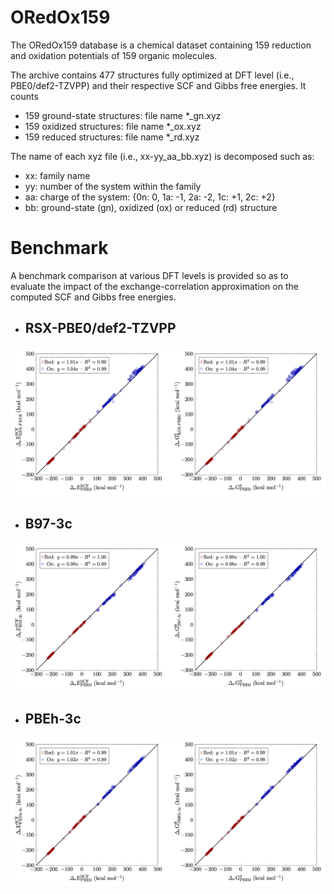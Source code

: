 # ORedOx159
The ORedOx159 database is a chemical dataset containing 159 reduction and oxidation potentials of 159 organic molecules.

The archive contains 477 structures fully optimized at DFT level (i.e., PBE0/def2-TZVPP) and their respective SCF and Gibbs free energies. It counts
- 159 ground-state structures: file name *_gn.xyz
- 159 oxidized structures: file name *_ox.xyz
- 159 reduced structures: file name *_rd.xyz

The name of each xyz file (i.e., xx-yy_aa_bb.xyz) is decomposed such as:
- xx: family name
- yy: number of the system within the family
- aa: charge of the system: {0n: 0, 1a: -1, 2a: -2, 1c: +1, 2c: +2}
- bb: ground-state (gn), oxidized (ox) or reduced (rd) structure

# Benchmark
A benchmark comparison at various DFT levels is provided so as to evaluate the impact of the exchange-correlation approximation on the computed SCF and Gibbs free energies.
- ## RSX-PBE0/def2-TZVPP

![alt text](https://github.com/ANRMoMoPlasm/ORedOx159/blob/main/benchmark/ORedOx159_RSX-PBE0.png)

- ## B97-3c

![alt text](https://github.com/ANRMoMoPlasm/ORedOx159/blob/main/benchmark/ORedOx159_B97-3c.png)

- ## PBEh-3c

![alt text](https://github.com/ANRMoMoPlasm/ORedOx159/blob/main/benchmark/ORedOx159_PBEh-3c.png)
